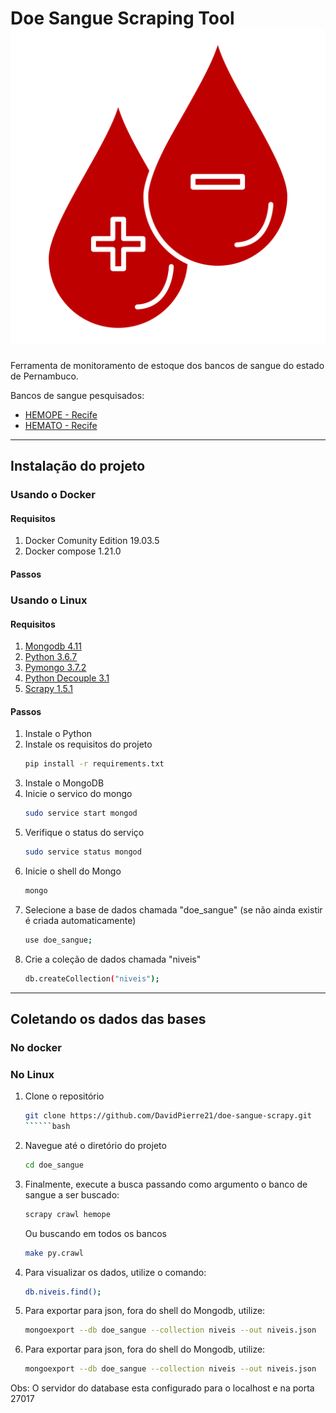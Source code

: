 # Doe Sangue Scraping Tool ![doe sangue](assets/icon.svg)

Ferramenta de monitoramento de estoque dos bancos de sangue do estado de Pernambuco.

Bancos de sangue pesquisados:
- [HEMOPE - Recife](http://www.hemope.pe.gov.br)
- [HEMATO - Recife](https://doesanguedoevida.com.br/doar-sangue-recife)

---

## Instalação do projeto

### Usando o Docker

   #### Requisitos
   1. Docker Comunity Edition 19.03.5
   2. Docker compose 1.21.0

   #### Passos

### Usando o Linux

   #### Requisitos
   1. [Mongodb 4.11](https://www.mongodb.com/)
   2. [Python 3.6.7](https://www.python.org/)
   3. [Pymongo 3.7.2](https://api.mongodb.com/python/3.7.2/api/index.html)
   4. [Python Decouple 3.1](https://github.com/henriquebastos/python-decouple)
   5. [Scrapy 1.5.1](https://scrapy.org/)

#### Passos
1. Instale o Python
2. Instale os requisitos do projeto
   ```bash
   pip install -r requirements.txt
   ```
3. Instale o MongoDB
4. Inicie o servico do mongo
   ```bash
   sudo service start mongod
   ```
5. Verifique o status do serviço
   ```bash
   sudo service status mongod
   ```
6. Inicie o shell do Mongo
   ```bash
   mongo
   ```
7. Selecione a base de dados chamada "doe_sangue" (se não ainda existir é criada automaticamente)
   ```bash
   use doe_sangue;
   ```
8. Crie a coleção de dados chamada "niveis"
   ```bash
   db.createCollection("niveis");
   ```
---

## Coletando os dados das bases
### No docker
### No Linux
1. Clone o repositório
   ```bash
   git clone https://github.com/DavidPierre21/doe-sangue-scrapy.git
   ``````bash
2. Navegue até o diretório do projeto
   ```bash
   cd doe_sangue
   ```
3. Finalmente, execute a busca passando como argumento o banco de sangue a ser buscado:

   ```bash
   scrapy crawl hemope
   ```
   
   Ou buscando em todos os bancos
   ```bash
   make py.crawl
   ```
4. Para visualizar os dados, utilize o comando:
   ```bash
   db.niveis.find();
   ```
5. Para exportar para json, fora do shell do Mongodb, utilize:
   ```bash
   mongoexport --db doe_sangue --collection niveis --out niveis.json
   ```
6. Para exportar para json, fora do shell do Mongodb, utilize:
   ```bash
   mongoexport --db doe_sangue --collection niveis --out niveis.json
   ```

Obs: O servidor do database esta configurado para o localhost e na porta 27017

